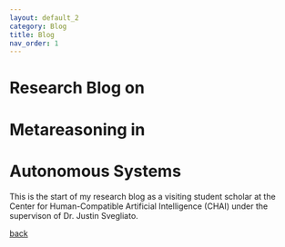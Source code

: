 ```yaml
---
layout: default_2
category: Blog
title: Blog
nav_order: 1
---
```


# Research Blog on 
# Metareasoning in
# Autonomous Systems
This is the start of my research blog as a visiting student scholar at the Center for Human-Compatible Artificial
Intelligence (CHAI) under the supervison of Dr. Justin Svegliato.

[back](./)
